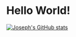 # Hello World!






















[![Joseph's GitHub stats](https://github-readme-stats.vercel.app/api?username=cybersenz)](https://github.com/cybersenz/github-readme-stats)


